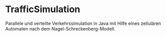 # TrafficSimulation

Parallele und verteilte Verkehrssimulation in Java mit Hilfe eines zellulären Automaten nach dem Nagel-Schreckenberg-Modell.
